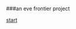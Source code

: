 ###an eve frontier project

[start](https://github.com/gwt-git/mine.yachts/blob/main/mine-yachts.csv)
